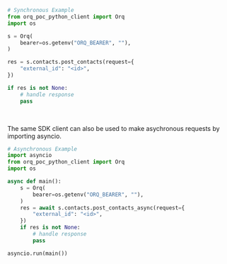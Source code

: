 <!-- Start SDK Example Usage [usage] -->
```python
# Synchronous Example
from orq_poc_python_client import Orq
import os

s = Orq(
    bearer=os.getenv("ORQ_BEARER", ""),
)

res = s.contacts.post_contacts(request={
    "external_id": "<id>",
})

if res is not None:
    # handle response
    pass
```

</br>

The same SDK client can also be used to make asychronous requests by importing asyncio.
```python
# Asynchronous Example
import asyncio
from orq_poc_python_client import Orq
import os

async def main():
    s = Orq(
        bearer=os.getenv("ORQ_BEARER", ""),
    )
    res = await s.contacts.post_contacts_async(request={
        "external_id": "<id>",
    })
    if res is not None:
        # handle response
        pass

asyncio.run(main())
```
<!-- End SDK Example Usage [usage] -->